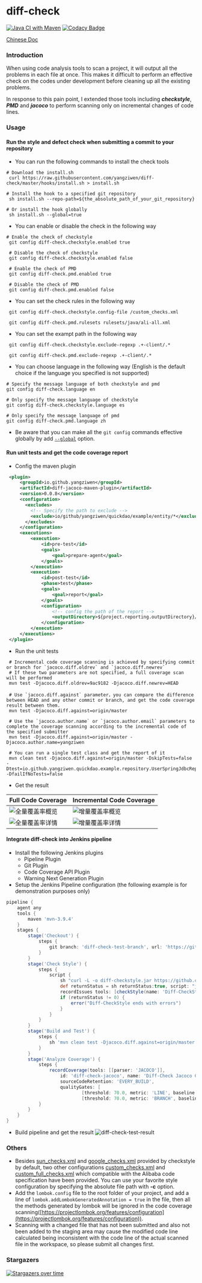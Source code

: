 # diff-check

[![Java CI with Maven](https://github.com/yangziwen/diff-check/actions/workflows/maven.yml/badge.svg)](https://github.com/yangziwen/diff-check/actions/workflows/maven.yml)
[![Codacy Badge](https://app.codacy.com/project/badge/Grade/0101bd3b974d4578813339011f07fcb7)](https://app.codacy.com/gh/yangziwen/diff-check/dashboard?utm_source=gh&utm_medium=referral&utm_content=&utm_campaign=Badge_grade)

[Chinese Doc](https://github.com/yangziwen/diff-check/blob/master/README_CN.md)
### Introduction
When using code analysis tools to scan a project, it will output all the problems in each file at once. This makes it difficult to perform an effective check on the codes under development before cleaning up all the existing problems.

In response to this pain point, I extended those tools including ***checkstyle***, ***PMD*** and ***jacoco*** to perform scanning only on incremental changes of code lines.

### Usage
#### Run the style and defect check when submitting a commit to your repository
* You can run the following commands to install the check tools
```Shell
# Download the install.sh
 curl https://raw.githubusercontent.com/yangziwen/diff-check/master/hooks/install.sh > install.sh

# Install the hook to a specified git repository
 sh install.sh --repo-path=${the_absolute_path_of_your_git_repository}

# Or install the hook globally
 sh install.sh --global=true
```

* You can enable or disable the check in the following way
```Shell
# Enable the check of checkstyle
 git config diff-check.checkstyle.enabled true
 
 # Disable the check of checkstyle
 git config diff-check.checkstyle.enabled false
 
 # Enable the check of PMD
 git config diff-check.pmd.enabled true
 
 # Disable the check of PMD
 git config diff-check.pmd.enabled false
```

* You can set the check rules in the following way
```Shell
 git config diff-check.checkstyle.config-file /custom_checks.xml
 
 git config diff-check.pmd.rulesets rulesets/java/ali-all.xml
```

* You can set the exampt path in the following way
```Shell
 git config diff-check.checkstyle.exclude-regexp .+-client/.*
 
 git config diff-check.pmd.exclude-regexp .+-client/.*
```

* You can choose language in the following way 
  (English is the default choice if the language you specified is not supported)
```Shell
# Specify the message language of both checkstyle and pmd
git config diff-check.language en

# Only specify the message language of checkstyle
git config diff-check.checkstyle.language es

# Only specify the message language of pmd
git config diff-check.pmd.language zh

```
* Be aware that you can make all the  `git config` commands effective globally by add [`--global`](https://git-scm.com/docs/git-config) option.

#### Run unit tests and get the code coverage report

* Config the maven plugin
```Xml
 <plugin>
     <groupId>io.github.yangziwen</groupId>
     <artifactId>diff-jacoco-maven-plugin</artifactId>
     <version>0.0.8</version>
     <configuration>
       <excludes>
         <!-- Specify the path to exclude -->
         <exclude>io/github/yangziwen/quickdao/example/entity/*</exclude>
       </excludes>
     </configuration>
     <executions>
         <execution>
             <id>pre-test</id>
             <goals>
                 <goal>prepare-agent</goal>
             </goals>
         </execution>
         <execution>
             <id>post-test</id>
             <phase>test</phase>
             <goals>
                 <goal>report</goal>
             </goals>
             <configuration>
                 <!-- config the path of the report -->
                 <outputDirectory>${project.reporting.outputDirectory}/jacoco-diff</outputDirectory>
             </configuration>
         </execution>
     </executions>
 </plugin>
```

* Run the unit tests
```Shell
 # Incremental code coverage scanning is achieved by specifying commit or branch for `jacoco.diff.oldrev` and `jacoco.diff.newrev`
 # If these two parameters are not specified, a full coverage scan will be performed
 mvn test -Djacoco.diff.oldrev=9ac9182 -Djacoco.diff.newrev=HEAD
 
 # Use `jacoco.diff.against` parameter，you can compare the difference between HEAD and any other commit or branch, and get the code coverage result between them. 
 mvn test -Djacoco.diff.against=origin/master

 # Use the `jacoco.author.name` or `jacoco.author.email` parameters to complete the coverage scanning according to the incremental code of the specified submitter
 mvn test -Djacoco.diff.against=origin/master -Djacoco.author.name=yangziwen
 
 # You can run a single test class and get the report of it
 mvn clean test -Djacoco.diff.against=origin/master -DskipTests=false -Dtest=io.github.yangziwen.quickdao.example.repository.UserSpringJdbcRepositoryTest -DfailIfNoTests=false
```

* Get the result

Full Code Coverage | Incremental Code Coverage
-|-
![全量覆盖率概览](https://github.com/user-attachments/assets/4d4d15db-81f0-4f1c-83b8-5cac751c4b19) | ![增量覆盖率概览](https://github.com/user-attachments/assets/c106fb48-0ead-4698-b23f-98cf599f1e75)
![全量覆盖率详情](https://github.com/user-attachments/assets/4954b7a3-7c4a-4c33-a0f6-bf9b5482fd4b) | ![增量覆盖率详情](https://github.com/user-attachments/assets/cf874bec-6400-448b-b7fd-33478c283ee8)

#### Integrate diff-check into Jenkins pipeline
* Install the following Jenkins plugins
    * Pipeline Plugin
    * Git Plugin
    * Code Coverage API Plugin
    * Warning Next Generation Plugin
* Setup the Jenkins Pipeline configuration (the following example is for demonstration purposes only)
```groovy
pipeline {  
    agent any
    tools {
        maven 'mvn-3.9.4'
    }
    stages {
        stage('Checkout') {
            steps {
                git branch: 'diff-check-test-branch', url: 'https://github.com/yangziwen/quick-dao'
            }
        }
        stage('Check Style') {
            steps {
                script {
                    sh "curl -L -o diff-checkstyle.jar https://github.com/yangziwen/diff-check/releases/download/0.0.8/diff-checkstyle.jar"
                    def returnStatus = sh returnStatus:true, script: "java -jar ./diff-checkstyle.jar -c /custom_checks.xml ${WORKSPACE} --git-dir ${WORKSPACE} --base-rev=origin/master -f xml -o ${WORKSPACE}/checkstyle-result.xml"
                    recordIssues tools: [checkStyle(name: 'Diff-CheckStyle', pattern: '**/checkstyle-result.xml', reportEncoding: 'UTF-8')]
                    if (returnStatus != 0) {
                        error("Diff-CheckStyle ends with errors")
                    }
                }
            }
        }
        stage('Build and Test') {  
            steps {  
                sh 'mvn clean test -Djacoco.diff.against=origin/master'  
            }  
        }
        stage('Analyze Coverage') {  
            steps {  
                recordCoverage(tools: [[parser: 'JACOCO']],
                    id: 'diff-check-jacoco', name: 'Diff-Check Jacoco Coverage',
                    sourceCodeRetention: 'EVERY_BUILD',
                    qualityGates: [
                            [threshold: 70.0, metric: 'LINE', baseline: 'PROJECT', unstable: true],
                            [threshold: 70.0, metric: 'BRANCH', baseline: 'PROJECT', unstable: true]])
            }  
        }   
    }
}
```
* Build pipeline and get the result
![diff-check-test-result](https://github.com/yangziwen/diff-check/assets/5212414/3a11da06-fc7e-4aad-845f-2f9d8d00f338)

### Others
* Besides [sun_checks.xml](https://github.com/checkstyle/checkstyle/blob/master/src/main/resources/sun_checks.xml) and [google_checks.xml](https://github.com/checkstyle/checkstyle/blob/master/src/main/resources/google_checks.xml) provided by checkstyle by default, two other configurations [custom_checks.xml](https://github.com/yangziwen/diff-check/blob/master/diff-checkstyle/src/main/resources/custom_checks.xml) and [custom_full_checks.xml](https://github.com/yangziwen/diff-check/blob/master/diff-checkstyle/src/main/resources/custom_full_checks.xml) which compatible with the Alibaba code specification have been provided. You can use your favorite style configuration by specifying the absolute file path with <b>-c</b> option.
* Add the `lombok.config` file to the root folder of your project, and add a line of `lombok.addLombokGeneratedAnnotation = true` in the file, then all the methods generated by lombok will be ignored in the code coverage scanning([https://projectlombok.org/features/configuration](https://projectlombok.org/features/configuration)).
* Scanning with a changed file that has not been submitted and also not been added to the staging area may cause the modified code line calculated being inconsistent with the code line of the actual scanned file in the workspace, so please submit all changes first.

### Stargazers
[![Stargazers over time](https://starchart.cc/yangziwen/diff-check.svg?background=%23FFFFFF&axis=%23333333&line=%232f81f7)](https://starchart.cc/yangziwen/diff-check)

